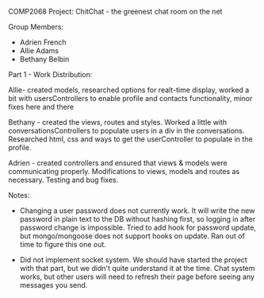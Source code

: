 COMP2068 Project: ChitChat - the greenest chat room on the net

Group Members:
- Adrien French
- Allie Adams
- Bethany Belbin

Part 1 - Work Distribution:

Allie- created models, researched options for realt-time display, worked a bit with usersControllers to enable profile and contacts functionality, minor fixes here and there

Bethany - created the views, routes and styles. Worked a little with conversationsControllers to populate users in a div in the conversations. Researched html, css and ways to get the userController to populate in the profile.  

Adrien - created controllers and ensured that views & models were communicating properly. Modifications to views, models and routes as necessary. Testing and bug fixes. 

Notes:
- Changing a user password does not currently work. It will write the new password in plain text to the DB without hashing first, so logging in after password change is impossible. Tried to add hook for password update, but mongo/mongoose does not support hooks on update. Ran out of time to figure this one out.

- Did not implement socket system. We should have started the project with that part, but we didn't quite understand it at the time. Chat system works, but other users will need to refresh their page before seeing any messages you send.




